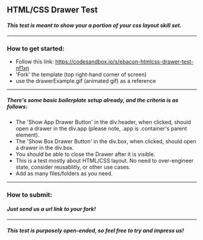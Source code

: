 ## HTML/CSS Drawer Test

#### _This test is meant to show your a portion of your css layout skill set._

---

### How to get started:

- Follow this link: https://codesandbox.io/s/ebacon-htmlcss-drawer-test-nf1xn
- 'Fork' the template (top right-hand corner of screen)
- use the drawerExample.gif (animated gif) as a reference
---

##### There's some basic boilerplate setup already, and the criteria is as follows:

- The 'Show App Drawer Button' in the div.header, when clicked, should open a drawer in the div.app (please note, .app is .container's parent element).
- The 'Show Box Drawer Button' in the div.box, when clicked, should open a drawer in the div.box.
- You should be able to close the Drawer after it is visible.
- This is a test mostly about HTML/CSS layout. No need to over-engineer state, consider reusablitly, or other use cases.
- Add as many files/folders as you need.

---

### How to submit:

#### _Just send us a url link to your fork!_

---

#### _This test is purposely open-ended, so feel free to try and impress us!_

